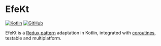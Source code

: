 # EfeKt

[![Kotlin](https://img.shields.io/badge/kotlin-2.0.20-blue.svg?logo=kotlin)](http://kotlinlang.org) 
[![GitHub](https://img.shields.io/github/license/DaftMobile/efekt)](https://github.com/DaftMobile/efekt/blob/main/LICENSE)

EfeKt is a [Redux pattern](https://redux.js.org/understanding/thinking-in-redux/three-principles) adaptation in Kotlin,
integrated with [coroutines](https://github.com/Kotlin/kotlinx.coroutines), testable and multiplatform.